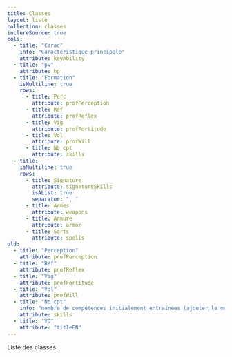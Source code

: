 ```yaml
---
title: Classes
layout: liste
collection: classes
inclureSource: true
cols:
  - title: "Carac"
    info: "Caractéristique principale"
    attribute: keyAbility
  - title: "pv"
    attribute: hp
  - title: "Formation"
    isMultiline: true
    rows:
      - title: Perc
        attribute: profPerception
      - title: Réf
        attribute: profReflex
      - title: Vig
        attribute: profFortitude
      - title: Vol
        attribute: profWill
      - title: Nb cpt
        attribute: skills
  - title: 
    isMultiline: true
    rows:
      - title: Signature
        attribute: signatureSkills
        isAList: true
        separator: ", "
      - title: Armes
        attribute: weapons
      - title: Armure
        attribute: armor
      - title: Sorts
        attribute: spells
old:
  - title: "Perception"
    attribute: profPerception
  - title: "Réf"
    attribute: profReflex
  - title: "Vig"
    attribute: profFortitude
  - title: "Vol"
    attribute: profWill
  - title: "Nb cpt"
    info: "nombre de compétences initialement entraînées (ajouter le modificateur d'Intelligence)"
    attribute: skills
  - title: "VO"
    attribute: "titleEN"
---
```



Liste des classes.